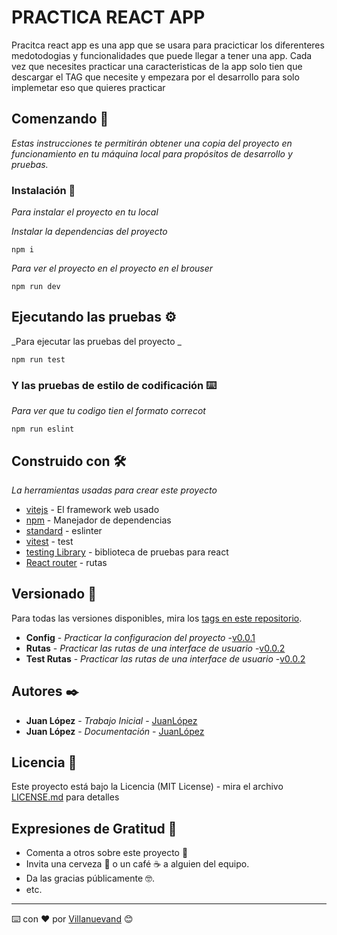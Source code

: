 # PRACTICA REACT APP

Pracitca react app es una app que se usara para pracicticar los diferenteres medotodogias y funcionalidades que puede llegar a tener una app. Cada vez que necesites practicar una caracteristicas de la app solo tien que descargar el TAG que necesite y empezara por el desarrollo para solo implemetar eso que quieres practicar

## Comenzando 🚀

_Estas instrucciones te permitirán obtener una copia del proyecto en funcionamiento en tu máquina local para propósitos de desarrollo y pruebas._

### Instalación 🔧

_Para instalar el proyecto en tu local_

_Instalar la dependencias del proyecto_

```
npm i
```

_Para ver el proyecto en el proyecto en el brouser_

```
npm run dev
```


## Ejecutando las pruebas ⚙️

_Para ejecutar las pruebas del proyecto _

```
npm run test
```

### Y las pruebas de estilo de codificación ⌨️

_Para ver que tu codigo tien el formato correcot_

```
npm run eslint
```

## Construido con 🛠️

_La herramientas usadas para crear este proyecto_

* [vitejs](https://vitejs.dev/) - El framework web usado
* [npm](https://www.npmjs.com/) - Manejador de dependencias
* [standard](https://github.com/standard/standard) - eslinter
* [vitest](https://vitest.dev/) - test 
* [testing Library](https://testing-library.com/) - biblioteca de pruebas para react
* [React router](https://reactrouter.com/) - rutas

## Versionado 📌

Para todas las versiones disponibles, mira los [tags en este repositorio](https://github.com/tu/proyecto/tags).

* **Config** - *Practicar la configuracion del proyecto* -[v0.0.1](https://github.com/Lopez089/practical_React_App/releases/tag/v0.0.1)
* **Rutas** - *Practicar las rutas de una interface de usuario* -[v0.0.2](https://github.com/Lopez089/practical_React_App/releases/tag/v0.0.2)
* **Test Rutas** - *Practicar las rutas de una interface de usuario* -[v0.0.2](https://github.com/Lopez089/practical_React_App/releases/tag/v0.0.2)

## Autores ✒️

* **Juan López** - *Trabajo Inicial* - [JuanLópez](https://juan-lopez-87.firebaseapp.com/)
* **Juan López** - *Documentación* - [JuanLópez](https://juan-lopez-87.firebaseapp.com/)


## Licencia 📄

Este proyecto está bajo la Licencia (MIT License) - mira el archivo [LICENSE.md](LICENSE.md) para detalles

## Expresiones de Gratitud 🎁

* Comenta a otros sobre este proyecto 📢
* Invita una cerveza 🍺 o un café ☕ a alguien del equipo. 
* Da las gracias públicamente 🤓.
* etc.



---
⌨️ con ❤️ por [Villanuevand](https://github.com/Villanuevand) 😊